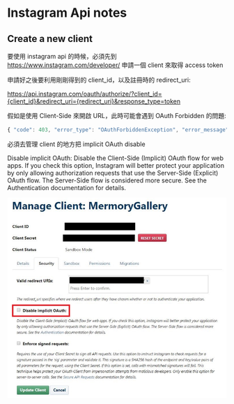 # Instagram Api notes

## Create a new client

要使用 instagram api 的時候，必須先到 https://www.instagram.com/developer/ 申請一個 client 來取得 access token

申請好之後要利用剛剛得到的 client_id，以及註冊時的 redirect_uri:

https://api.instagram.com/oauth/authorize/?client_id={client_id}&redirect_uri={redirect_uri}&response_type=token

假如是使用 Client-Side 來開啟 URL，此時可能會遇到 OAuth Forbidden 的問題:

```js
{ "code": 403, "error_type": "OAuthForbiddenException", "error_message": "Implicit authentication is disabled" }
```

必須去管理 client 的地方把 implicit OAuth disable

Disable implicit OAuth:
Disable the Client-Side (Implicit) OAuth flow for web apps. If you check this option, Instagram will better protect your application by only allowing authorization requests that use the Server-Side (Explicit) OAuth flow. The Server-Side flow is considered more secure. See the Authentication documentation for details.

![client-oauth](https://github.com/sean1093/learning-note/blob/develop/img/instagram/client-oauth.JPG "client-oauth")





